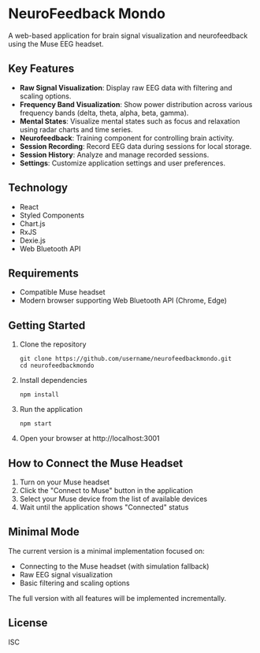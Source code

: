 # NeuroFeedback Mondo

A web-based application for brain signal visualization and neurofeedback using the Muse EEG headset.

## Key Features

- **Raw Signal Visualization**: Display raw EEG data with filtering and scaling options.
- **Frequency Band Visualization**: Show power distribution across various frequency bands (delta, theta, alpha, beta, gamma).
- **Mental States**: Visualize mental states such as focus and relaxation using radar charts and time series.
- **Neurofeedback**: Training component for controlling brain activity.
- **Session Recording**: Record EEG data during sessions for local storage.
- **Session History**: Analyze and manage recorded sessions.
- **Settings**: Customize application settings and user preferences.

## Technology

- React
- Styled Components
- Chart.js
- RxJS
- Dexie.js
- Web Bluetooth API

## Requirements

- Compatible Muse headset
- Modern browser supporting Web Bluetooth API (Chrome, Edge)

## Getting Started

1. Clone the repository
   ```
   git clone https://github.com/username/neurofeedbackmondo.git
   cd neurofeedbackmondo
   ```

2. Install dependencies
   ```
   npm install
   ```

3. Run the application
   ```
   npm start
   ```

4. Open your browser at http://localhost:3001

## How to Connect the Muse Headset

1. Turn on your Muse headset
2. Click the "Connect to Muse" button in the application
3. Select your Muse device from the list of available devices
4. Wait until the application shows "Connected" status

## Minimal Mode

The current version is a minimal implementation focused on:
- Connecting to the Muse headset (with simulation fallback)
- Raw EEG signal visualization
- Basic filtering and scaling options

The full version with all features will be implemented incrementally.

## License

ISC 